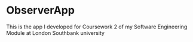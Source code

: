 # ObserverApp
This is the app I developed for Coursework 2 of my Software Engineering Module at London Southbank university
